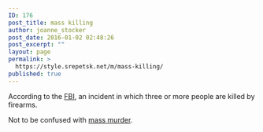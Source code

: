 ```yaml
---
ID: 176
post_title: mass killing
author: joanne_stocker
post_date: 2016-01-02 02:48:26
post_excerpt: ""
layout: page
permalink: >
  https://style.srepetsk.net/m/mass-killing/
published: true
---
```

According to the <a href="https://www.fbi.gov/news/stories/2014/september/fbi-releases-study-on-active-shooter-incidents/pdfs/a-study-of-active-shooter-incidents-in-the-u.s.-between-2000-and-2013" target="_blank">FBI</a>, an incident in which three or more people are killed by firearms.

Not to be confused with <a href="https://style.srepetsk.net/m/mass-murder/">mass murder</a>.